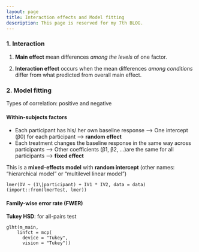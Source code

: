 ```yaml
---
layout: page
title: Interaction effects and Model fitting
description: This page is reserved for my 7th BLOG.
---
```


### 1. Interaction
1) **Main effect**
mean differences *among the levels* of one factor.

2) **Interaction effect**
occurs when the mean differences *among conditions* differ from what predicted from overall main effect.

### 2. Model fitting
Types of correlation: positive and negative

#### Within-subjects factors

- Each participant has his/ her own baseline response --> One intercept (β0) for each participant --> **random effect**
- Each treatment changes the baseline response in the same way across participants --> Other coefficients (β1, β2, ...)are the same for all participants --> **fixed effect**

This is a **mixed-effects model** with **random intercept** (other names: “hierarchical model” or “multilevel linear model”)

```
lmer(DV ~ (1\|participant) + IV1 * IV2, data = data) (import::from(lmerTest, lmer))
```

#### Family-wise error rate (FWER)
**Tukey HSD**: for all-pairs test

```
glht(m_main,
    linfct = mcp(
      device = "Tukey",
      vision = "Tukey"))
```

